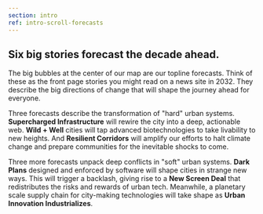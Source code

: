 ```yaml
---
section: intro
ref: intro-scroll-forecasts
---
```


## Six big stories forecast the decade ahead.

The big bubbles at the center of our map are our topline forecasts. Think of these as the front page stories you might read on a news site in 2032. They describe the big directions of change that will shape the journey ahead for everyone.

Three forecasts describe the transformation of "hard" urban systems. <strong class="supercharged">Supercharged Infrastructure</strong> will rewire the city into a deep, actionable web. <strong class="wild-well">Wild + Well</strong> cities will tap advanced biotechnologies to take livability to new heights. And <strong class="resilient">Resilient Corridors</strong> will amplify our efforts to halt climate change and prepare communities for the inevitable shocks to come.

Three more forecasts unpack deep conflicts in "soft" urban systems. <strong class="dark-plans">Dark Plans</strong> designed and enforced by software will shape cities in strange new ways. This will trigger a backlash, giving rise to a <strong class="new-screen">New Screen Deal</strong> that redistributes the risks and rewards of urban tech. Meanwhile, a planetary scale supply chain for city-making technologies will take shape as <strong class="urban-innovation">Urban Innovation Industrializes</strong>.
